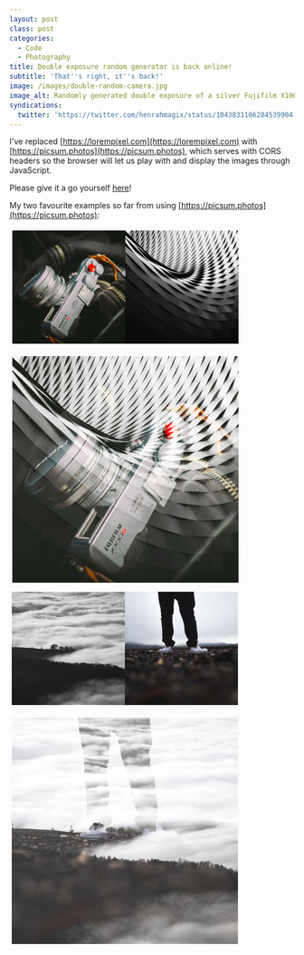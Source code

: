 ```yaml
---
layout: post
class: post
categories:
  - Code
  - Photography
title: Double exposure random generator is back online!
subtitle: 'That''s right, it''s back!'
image: /images/double-random-camera.jpg
image_alt: Randomly generated double exposure of a silver Fujifilm X100S and a curvy piece of architecture with repetitive shadowy slots.
syndications:
  twitter: 'https://twitter.com/henrahmagix/status/1043831106284539904'
---
```


I've replaced [https://lorempixel.com](https://lorempixel.com) with [https://picsum.photos](https://picsum.photos), which serves with CORS headers so the browser will let us play with and display the images through JavaScript.

Please give it a go yourself [here](/doubles/random)!

My two favourite examples so far from using [https://picsum.photos](https://picsum.photos):

![Randomly generated double exposure of a silver Fujifilm X100S and a curvy piece of architecture with repetitive shadowy slots.](/images/double-random-camera.jpg)
![Randomly generated double exposure of clouds over a hill and someone's legs, so the legs are like a giant in the clouds.](/images/double-random-landscape-legs.jpg)
